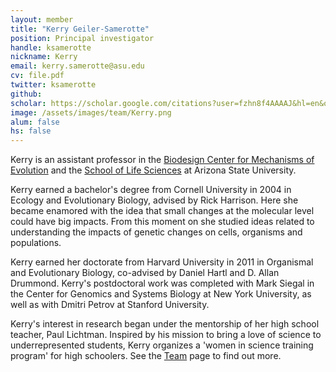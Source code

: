 ```yaml
---
layout: member
title: "Kerry Geiler-Samerotte"
position: Principal investigator
handle: ksamerotte
nickname: Kerry
email: kerry.samerotte@asu.edu
cv: file.pdf
twitter: ksamerotte
github: 
scholar: https://scholar.google.com/citations?user=fzhn8f4AAAAJ&hl=en&oi=ao
image: /assets/images/team/Kerry.png
alum: false
hs: false
---
```

Kerry is an assistant professor in the [Biodesign Center for Mechanisms of Evolution](https://biodesign.asu.edu/research/centers/mechanisms-evolution) and the [School of Life Sciences](https://sols.asu.edu) at Arizona State University. 

Kerry earned a bachelor's degree from Cornell University in 2004 in Ecology and Evolutionary Biology, advised by Rick Harrison. Here she became enamored with the idea that small changes at the molecular level could have big impacts. From this moment on she studied ideas related to understanding the impacts of genetic changes on cells, organisms and populations.

Kerry earned her doctorate from Harvard University in 2011 in Organismal and Evolutionary Biology, co-advised by Daniel Hartl and D. Allan Drummond. Kerry's postdoctoral work was completed with Mark Siegal in the Center for Genomics and Systems Biology at New York University, as well as with Dmitri Petrov at Stanford University. 

Kerry's interest in research began under the mentorship of her high school teacher, Paul Lichtman. Inspired by his mission to bring a love of science to underrepresented students, Kerry organizes a 'women in science training program' for high schoolers. See the [Team](https://kgslab.org/team) page to find out more.